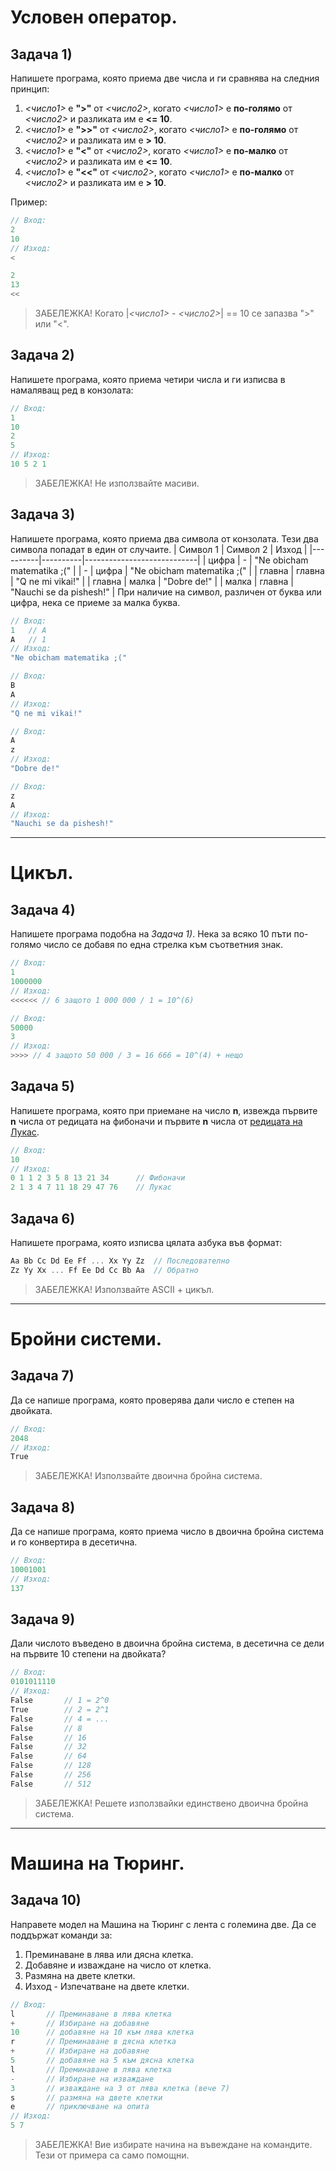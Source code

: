 # Условен оператор.

## Задача 1)
Напишете програма, която приема две числа и ги сравнява на следния принцип:
1. *<число1>* е **">"** от *<число2>*, когато *<число1>* е **по-голямо** от *<число2>* и разликата им е **<= 10**.
2. *<число1>* е **">>"** от *<число2>*, когато *<число1>* е **по-голямо** от *<число2>* и разликата им е **> 10**.
3. *<число1>* е **"<"** от *<число2>*, когато *<число1>* е **по-малко** от *<число2>* и разликата им е **<= 10**.
4. *<число1>* е **"<<"** от *<число2>*, когато *<число1>* е **по-малко** от *<число2>* и разликата им е **> 10**.

Пример:
``` c++
// Вход:
2
10
// Изход:
<
```
``` c++
2
13
<<
```
> ЗАБЕЛЕЖКА! Когато |*<число1>* - *<число2>*| == 10 се запазва ">" или "<".

## Задача 2)
Напишете програма, която приема четири числа и ги изписва в намаляващ ред в конзолата:
```c++
// Вход:
1
10
2
5
// Изход:
10 5 2 1
```
> ЗАБЕЛЕЖКА! Не използвайте масиви.

## Задача 3)
Напишете програма, която приема два символа от конзолата. Тези два символа попадат в един от случаите.
| Символ 1 | Символ 2 | Изход                      |
|----------|----------|----------------------------|
| цифра    | -        | "Ne obicham matematika ;(" |
| -        | цифра    | "Ne obicham matematika ;(" |
| главна   | главна   | "Q ne mi vikai!"           |
| главна   | малка    | "Dobre de!"                |
| малка    | главна   | "Nauchi se da pishesh!"    |
При наличие на символ, различен от буква или цифра, нека се приеме за малка буква.
```c++
// Вход:
1   // А
A   // 1
// Изход:
"Ne obicham matematika ;("
```
```c++
// Вход:
B
A
// Изход:
"Q ne mi vikai!" 
```
```c++
// Вход:
A
z
// Изход:
"Dobre de!"
```
```c++
// Вход:
z
A
// Изход:
"Nauchi se da pishesh!" 
```
>

---
# Цикъл.
## Задача 4)
Напишете програма подобна на *Задача 1)*. Нека за всяко 10 пъти по-голямо число се добавя по една стрелка към съответния знак.
```c++
// Вход:
1
1000000
// Изход:
<<<<<< // 6 защото 1 000 000 / 1 = 10^(6)
```

```c++
// Вход:
50000
3
// Изход:
>>>> // 4 защото 50 000 / 3 = 16 666 = 10^(4) + нещо
```
>

## Задача 5)
Напишете програма, която при приемане на число **n**, извежда първите **n** числа от редицата на фибоначи и първите **n** числа от [редицата на Лукас](https://sites.google.com/site/recursioniteration/chisla-na-fibonaci/chisla_lucas).
```c++
// Вход:
10
// Изход:
0 1 1 2 3 5 8 13 21 34      // Фибоначи
2 1 3 4 7 11 18 29 47 76    // Лукас
```
>

## Задача 6)
Напишете програма, която изписва цялата азбука във формат:
```c++
Aa Bb Cc Dd Ee Ff ... Xx Yy Zz  // Последователно
Zz Yy Xx ... Ff Ee Dd Cc Bb Aa  // Обратно
```
> ЗАБЕЛЕЖКА! Използвайте ASCII + цикъл.

---
# Бройни системи.
## Задача 7)
Да се напише програма, която проверява дали число е степен на двойката.
``` c++
// Вход:
2048
// Изход:
True
```
> ЗАБЕЛЕЖКА! Използвайте двоична бройна система.

## Задача 8)
Да се напише програма, която приема число в двоична бройна система и го конвертира в десетична.
``` c++
// Вход:
10001001
// Изход:
137
```
>

## Задача 9)
Дали числото въведено в двоична бройна система, в десетична се дели на първите 10 степени на двойката?
```c++
// Вход:
0101011110
// Изход:
False       // 1 = 2^0
True        // 2 = 2^1
False       // 4 = ...
False       // 8
False       // 16
False       // 32
False       // 64
False       // 128
False       // 256
False       // 512
```
>ЗАБЕЛЕЖКА! Решете използвайки единствено двоична бройна система.

---
# Машина на Тюринг.
## Задача 10)
Направете модел на Машина на Тюринг с лента с големина две. Да се поддържат команди за:
1. Преминаване в лява или дясна клетка.
2. Добавяне и изваждане на число от клетка.
3. Размяна на двете клетки.
4. Изход - Изпечатване на двете клетки.
```c++
// Вход:
l       // Преминаване в лява клетка
+       // Избиране на добавяне
10      // добавяне на 10 към лява клетка
r       // Преминаване в дясна клетка
+       // Избиране на добавяне
5       // добавяне на 5 към дясна клетка
l       // Преминаване в лява клетка
-       // Избиране на изваждане
3       // изваждане на 3 от лява клетка (вече 7)
s       // размяна на двете клетки
е       // приключване на опита
// Изход:
5 7
```
>ЗАБЕЛЕЖКА! Вие избирате начина на въвеждане на командите. Тези от примера са само помощни.
